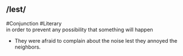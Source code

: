 ## /lest/
#Conjunction  #Literary  
in order to prevent any possibility that something will happen

- They were afraid to complain about the noise lest they annoyed the neighbors.